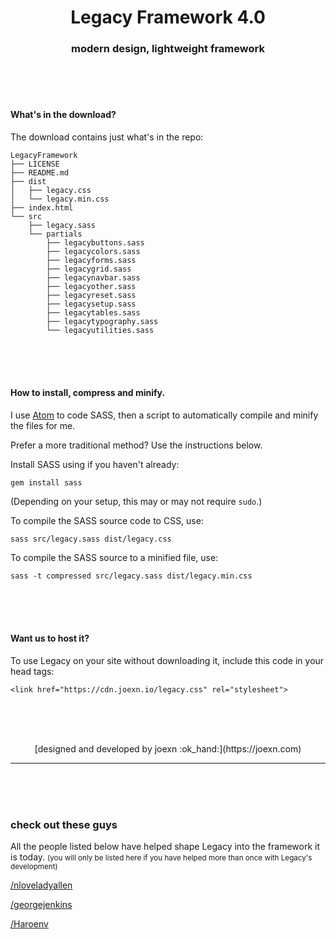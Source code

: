 <h1 align="center"> Legacy Framework 4.0 </h1>
<h3 align="center"> modern design, lightweight framework </h3>

<br><br><br>

#### What's in the download?

The download contains just what's in the repo:

```
LegacyFramework
├── LICENSE
├── README.md
├── dist
│   ├── legacy.css
│   └── legacy.min.css
├── index.html
└── src
    ├── legacy.sass
    └── partials
        ├── legacybuttons.sass
        ├── legacycolors.sass
        ├── legacyforms.sass
        ├── legacygrid.sass
        ├── legacynavbar.sass
        ├── legacyother.sass
        ├── legacyreset.sass
        ├── legacysetup.sass
        ├── legacytables.sass
        ├── legacytypography.sass
        └── legacyutilities.sass
```

<br><br><br>

#### How to install, compress and minify.

I use [Atom](https://atom.io) to code SASS, then a script to automatically compile and minify the files for me.

Prefer a more traditional method? Use the instructions below.

Install SASS using if you haven't already:

    gem install sass

(Depending on your setup, this may or may not require `sudo`.)

To compile the SASS source code to CSS, use:

    sass src/legacy.sass dist/legacy.css

To compile the SASS source to a minified file, use:

    sass -t compressed src/legacy.sass dist/legacy.min.css

<br><br><br>

#### Want us to host it?

To use Legacy on your site without downloading it, include this code in your head tags:

    <link href="https://cdn.joexn.io/legacy.css" rel="stylesheet">

<br><br><br>

<center>[designed and developed by joexn :ok_hand:](https://joexn.com)</center>

- - -

<br><br><br>

### check out these guys


All the people listed below have helped shape Legacy into the framework it is today.
<small>(you will only be listed here if you have helped more than once with Legacy's development)</small>

[/nloveladyallen](https://github.com/nloveladyallen)

[/georgejenkins](https://github.com/georgejenkins)

[/Haroenv](https://github.com/Haroenv)
